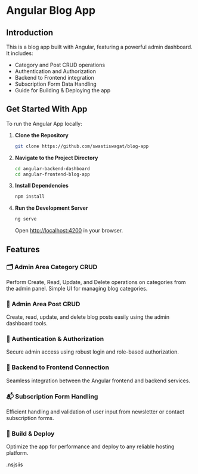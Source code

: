
# Angular Blog App

## Introduction
This is a blog app built with Angular, featuring a powerful admin dashboard. It includes:
- Category and Post CRUD operations
- Authentication and Authorization
- Backend to Frontend integration
- Subscription Form Data Handling
- Guide for Building & Deploying the app

## Get Started With App

To run the Angular App locally:

1. **Clone the Repository**
   ```bash
   git clone https://github.com/swastiswagat/blog-app
   ```

2. **Navigate to the Project Directory**
   ```bash
   cd angular-backend-dashboard
   cd angular-frontend-blog-app
   ```

3. **Install Dependencies**
   ```bash
   npm install
   ```

4. **Run the Development Server**
   ```bash
   ng serve
   ```
   Open [http://localhost:4200](http://localhost:4200) in your browser.

## Features

### 🗂️ Admin Area Category CRUD
Perform Create, Read, Update, and Delete operations on categories from the admin panel. Simple UI for managing blog categories.

### 📝 Admin Area Post CRUD
Create, read, update, and delete blog posts easily using the admin dashboard tools.

### 🔐 Authentication & Authorization
Secure admin access using robust login and role-based authorization.

### 🔗 Backend to Frontend Connection
Seamless integration between the Angular frontend and backend services.

### 📬 Subscription Form Handling
Efficient handling and validation of user input from newsletter or contact subscription forms.

### 🚀 Build & Deploy
Optimize the app for performance and deploy to any reliable hosting platform.


.nsjsiis
